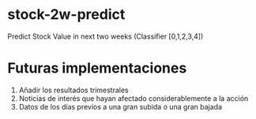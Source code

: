 # stock-2w-predict
Predict Stock Value in next two weeks (Classifier [0,1,2,3,4])


# Futuras implementaciones 
1. Añadir los resultados trimestrales
2. Noticias de interés que hayan afectado considerablemente a la acción
3. Datos de los días previos a una gran subida o una gran bajada
